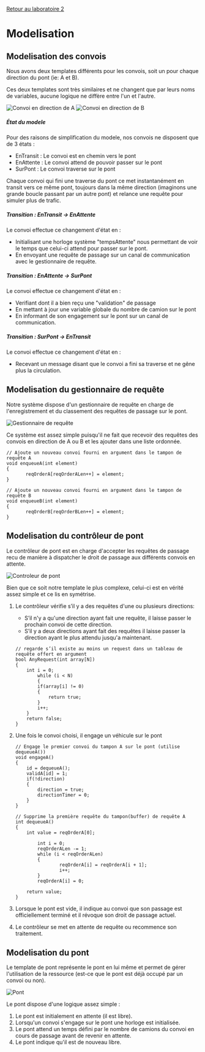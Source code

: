 [Retour au laboratoire 2](../TP2/)

# Modelisation

## Modelisation des convois

Nous avons deux templates différents pour les convois, soit un pour chaque direction du pont (ie: A et B).

Ces deux templates sont très similaires et ne changent que par leurs noms de variables, aucune logique ne diffère entre l'un et l'autre.

![Convoi en direction de A](images/A.png)
![Convoi en direction de B](images/B.png)

##### État du modele

Pour des raisons de simplification du modele, nos convois ne disposent que de 3 états :

 - EnTransit : Le convoi est en chemin vers le pont
 - EnAttente : Le convoi attend de pouvoir passer sur le pont
 - SurPont : Le convoi traverse sur le pont
 
Chaque convoi qui fini une traverse du pont ce met instantanément en transit vers ce même pont, toujours dans la même direction (imaginons une grande boucle passant par un autre pont) et relance une requête pour simuler plus de trafic.

##### Transition : EnTransit -> EnAttente

Le convoi effectue ce changement d'état en :
 - Initialisant une horloge système "tempsAttente" nous permettant de voir le temps que celui-ci attend pour passer sur le pont.
 - En envoyant une requête de passage sur un canal de communication avec le gestionnaire de requête.
 
##### Transition : EnAttente -> SurPont

Le convoi effectue ce changement d'état en :
 - Verifiant dont il a bien reçu une "validation" de passage
 - En mettant à jour une variable globale du nombre de camion sur le pont
 - En informant de son engagement sur le pont sur un canal de communication.

##### Transition : SurPont -> EnTransit

Le convoi effectue ce changement d'état en :
 - Recevant un message disant que le convoi a fini sa traverse et ne gêne plus la circulation.


## Modelisation du gestionnaire de requête

Notre système dispose d'un gestionnaire de requête en charge de l'enregistrement et du classement des requêtes de passage sur le pont.

![Gestionnaire de requête](images/RequestManager.png)

Ce système est assez simple puisqu'il ne fait que recevoir des requêtes des convois en direction de A ou B et les ajouter dans une liste ordonnée.

```
// Ajoute un nouveau convoi fourni en argument dans le tampon de requête A
void enqueueA(int element)
{
       reqOrderA[reqOrderALen++] = element;
}

// Ajoute un nouveau convoi fourni en argument dans le tampon de requête B
void enqueueB(int element)
{
       reqOrderB[reqOrderBLen++] = element;
}
```


## Modelisation du contrôleur de pont

Le contrôleur de pont est en charge d'accepter les requêtes de passage recu de manière à dispatcher le droit de passage aux différents convois en attente.

![Controleur de pont](images/CtrlP.png)

Bien que ce soit notre template le plus complexe, celui-ci est en vérité assez simple et ce lis en symétrise.

1. Le contrôleur vérifie s’il y a des requêtes d'une ou plusieurs directions:
   - S’il n'y a qu'une direction ayant fait une requête, il laisse passer le prochain convoi de cette direction.
   - S’il y a deux directions ayant fait des requêtes il laisse passer la direction ayant le plus attendu jusqu'a maintenant.
    
    ```
    // regarde s’il existe au moins un request dans un tableau de requête offert en argument
    bool AnyRequest(int array[N])
    {
        int i = 0;
            while (i < N)
            {
            if(array[i] != 0)
            {
                return true;
            }
            i++;
        }
        return false;
    }

    ```
2. Une fois le convoi choisi, il engage un véhicule sur le pont 
    
    ```
    // Engage le premier convoi du tampon A sur le pont (utilise dequeueA())
    void engageA()
    {
    	id = dequeueA();
        validA[id] = 1;	
        if(!direction)
        {
            direction = true;
            directionTimer = 0;
        }
    }
    
    // Supprime la première requête du tampon(buffer) de requête A
    int dequeueA()
    {
        int value = reqOrderA[0];
    
            int i = 0;
            reqOrderALen -= 1;
            while (i < reqOrderALen)
            {
                    reqOrderA[i] = reqOrderA[i + 1];
                    i++;
            }
            reqOrderA[i] = 0;
    
        return value;
    }
    ```
3. Lorsque le pont est vide, il indique au convoi que son passage est officiellement terminé et il révoque son droit de passage actuel.
4. Le contrôleur se met en attente de requête ou recommence son traitement.

## Modelisation du pont

Le template de pont représente le pont en lui même et permet de gérer l'utilisation de la ressource (est-ce que le pont est déjà occupé par un convoi ou non).

![Pont](images/Pont.png)

Le pont dispose d'une logique assez simple :

1. Le pont est initialement en attente (il est libre).
2. Lorsqu'un convoi s'engage sur le pont une horloge est initialisée.
3. Le pont attend un temps défini par le nombre de camions du convoi en cours de passage avant de revenir en attente.
4. Le pont indique qu'il est de nouveau libre. 
 
